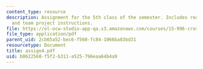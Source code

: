 ```yaml
---
content_type: resource
description: Assignment for the 5th class of the semester. Includes reading assignment
  and team project instructions.
file: https://ol-ocw-studio-app-qa.s3.amazonaws.com/courses/15-996-cross-cultural-leadership-fall-2004/b0622568f5f2b311a525796eaa64b4a9_assign4.pdf
file_type: application/pdf
parent_uid: 2cb65a52-bec6-f560-fc84-1066ba83bd31
resourcetype: Document
title: assign4.pdf
uid: b0622568-f5f2-b311-a525-796eaa64b4a9
---
```

